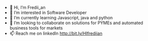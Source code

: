 - 👋 Hi, I’m Fredii_an
- 👀 I’m interested in Software Developer
- 🌱 I’m currently learning Javascript, java and python
- 💞️ I’m looking to collaborate on solutions for PYMEs and automated business tools for markets 
- 📫 Reach me on linkedIn http://bit.ly/HIfrediian

<!---
frediian/frediian is a ✨ special ✨ repository because its `README.md` (this file) appears on your GitHub profile.
You can click the Preview link to take a look at your changes.
--->
